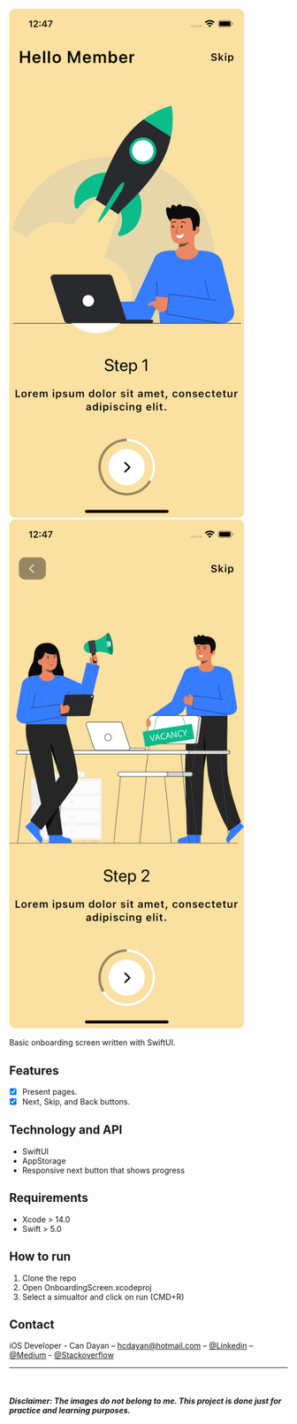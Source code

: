 <img src="ss-1.png" width="425"/> <img src="ss-2.png" width="425"/> 

Basic onboarding screen written with SwiftUI.

## Features

- [x] Present pages.
- [x] Next, Skip, and Back buttons.

## Technology and API

- SwiftUI
- AppStorage
- Responsive next button that shows progress

## Requirements

- Xcode > 14.0
- Swift > 5.0

## How to run
1. Clone the repo
2. Open OnboardingScreen.xcodeproj
3. Select a simualtor and click on run (CMD+R)

## Contact

iOS Developer - Can Dayan – hcdayan@hotmail.com – [@Linkedin](https://www.linkedin.com/in/can-d/) – [@Medium](https://activesludge.medium.com/) - [@Stackoverflow](https://stackoverflow.com/users/12594970/active-sludge)
____


<br>

##### Disclaimer:  The images do not belong to me. This project is done just for practice and learning purposes.